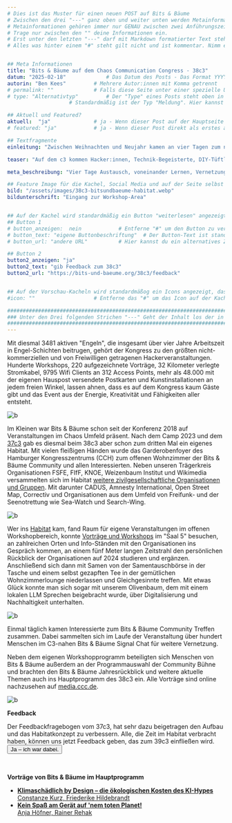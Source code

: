 ```yaml
---
# Dies ist das Muster für einen neuen POST auf Bits & Bäume
# Zwischen den drei "---" ganz oben und weiter unten werden Metainformationen eingetragen.
# Metainformationen gehören immer nur GENAU zwischen zwei Anführungszeichen.
# Trage nur zwischen den "" deine Informationen ein.
# Erst unter den letzten "---" darf mit Markdown formatierter Text stehen.
# Alles was hinter einem "#" steht gilt nicht und ist kommentar. Nimm ein "#" weg, wenn du die jeweilige information dahinter festlegen willst.


## Meta Informationen
title: "Bits & Bäume auf dem Chaos Communication Congress - 38c3"
datum: "2025-02-18" 			# Das Datum des Posts - Das Format YYYY-MM-DD muss eingehalten werden!
autorin: "Ben Kees"			# Mehrere Autor:innen mit Komma getrennt
# permalink: ""				# Falls diese Seite unter einer spezielle URL erreichbar sein soll und nicht unter /posts/datei-name
# type: "Alternativtyp"			# Der "Type" eines Posts steht oben in den Kacheln und auf der Seite ganz oben.
					# Standardmäßig ist der Typ "Meldung". Hier kannst du das ändern z.B. "Bericht" oder "Jobangebot" etc.

## Aktuell und Featured?
aktuell:  "ja" 				# ja - Wenn dieser Post auf der Hauptseite unter Aktuelles auftauchen soll (falls er nicht featured ist)
# featured: "ja"  			# ja - Wenn dieser Post direkt als erstes auf der Landing Page angezeigt werden soll, ansonsten "nein" oder Zeile löschen

## Textfragmente
einleitung: "Zwischen Weihnachten und Neujahr kamen an vier Tagen zum nun 38sten mal Hacker:innen, Technik-Begeisterte, DIY-Tüftler, Künstler:innen und Utopist:innen zusammen um sich auszutauschen, voneinander zu lernen und miteinander zu feiern. Bits & Bäume war zum dritten Mal mit einem Habitat, Workshops, Community Meetups und Vorträgen dabei."

teaser: "Auf dem c3 kommen Hacker:innen, Technik-Begeisterte, DIY-Tüftler, Künstler:innen und Utopist:innen zusammen um sich auszutauschen, voneinander zu lernen und miteinander zu feiern. Bits & Bäume war zum dritten Mal mit einem Habitat, Workshops, Meetups und Vorträgen dabei."

meta_beschreibung: "Vier Tage Austausch, voneinander Lernen, Vernetzung und miteinander Feiern."

## Feature Image für die Kachel, Social Media und auf der Seite selbst
bild: "/assets/images/38c3-bitsundbaeume-habitat.webp"
bildunterschrift: "Eingang zur Workshop-Area"


## Auf der Kachel wird standardmäßig ein Button "weiterlesen" angezeigt. Dieser kann hier angepasst oder versteckt werden
## Button 1
# button_anzeigen:  nein 			# Entferne "#" um den Button zu verstecken
# button_text: "eigene Buttonbeschriftung"	# Der Button-Text ist standardmäßig "weiterlesen"
# button_url: "andere URL"			# Hier kannst du ein alternatives Ziel z.B. eine extern URL angeben

## Button 2
button2_anzeigen: "ja"
button2_text: "gib Feedback zum 38c3"
button2_url: "https://bits-und-baeume.org/38c3/feedback"


## Auf der Vorschau-Kacheln wird standardmäßog ein Icons angezeigt, das kann hier abgeschaltet werden.
#icon: ""					# Entferne das "#" um das Icon auf der Kachel auszuschalten

#########################################################################################################
### Unter den Drei folgenden Strichen "---" Geht der Inhalt los der in Markdown formatiert sein darf! ###
#########################################################################################################
---
```




Mit diesmal 3481 aktiven "Engeln", die insgesamt über vier Jahre Arbeitszeit in Engel-Schichten beitrugen, gehört der Kongress zu den größten nicht-kommerziellen und von Freiwilligen getragenen Hackerveranstaltungen. Hunderte Workshops, 220 aufgezeichnete Vorträge, 32 Kilometer verlegte Stromkabel, 9795 Wifi Clients an 312 Access Points, mehr als 48.000 mit der eigenen Hauspost versendete Postkarten und Kunstinstallationen an jedem freien Winkel, lassen ahnen, dass es auf dem Kongress kaum Gäste gibt und das Event aus der Energie, Kreativität und Fähigkeiten aller entsteht.

![b](/assets/images/38c3-wohnzimmer-lounge.webp)  	

Im Kleinen war Bits & Bäume schon seit der Konferenz 2018 auf Veranstaltungen im Chaos Umfeld präsent. Nach dem Camp 2023 und dem [37c3](/blog/37c3_rueckblick/) gab es diesmal beim 38c3 aber schon zum dritten Mal ein eigenes Habitat. Mit vielen fleißigen Händen wurde das Garderobenfoyer des Hamburger Kongresszentrums (CCH) zum offenen Wohnzimmer der Bits & Bäume Community und allen Interessierten. Neben unseren Trägerkreis Organisationen FSFE, FIfF, KNOE, Weizenbaum Institut und Wikimedia versammelten sich im Habitat [weitere zivilgesellschaftliche Organisationen und Gruppen](https://events.ccc.de/congress/2024/hub/de/assembly/bitsundbaeume_aboutfreedom/). Mit darunter CADUS, Amnesty International, Open Street Map, Correctiv und Organisationen aus dem Umfeld von Freifunk- und der Seenotrettung wie Sea-Watch und Search-Wing.

![b](/assets/images/38c3-habitat-osm-seenotrettung.webp)  

Wer ins [Habitat](https://38c3.c3nav.de/l/bitsundbaeume-aboutfreedom/@1,161.58,183.84,5) kam, fand Raum für eigene Veranstaltungen im offenen Workshopbereich, konnte [Vorträge und Workshops](https://events.ccc.de/congress/2024/hub/de/assembly/bitsundbaeume_aboutfreedom/) im "Saal 5" besuchen, an zahlreichen Orten und Info-Ständen mit den Organisationen ins Gespräch kommen, an einem fünf Meter langen Zeitstrahl den persönlichen Rückblick der Organisationen auf 2024 studieren und ergänzen. Anschließend sich dann mit Samen von der Samentauschbörse in der Tasche und einem selbst gezapften Tee in der gemütlichen Wohnzimmerlounge niederlassen und Gleichgesinnte treffen. Mit etwas Glück konnte man sich sogar mit unserem Olivenbaum, dem mit einem lokalen LLM Sprechen beigebracht wurde, über Digitalisierung und Nachhaltigkeit unterhalten.

![b](/assets/images/38c3-seed-exchange.webp)  

Einmal täglich kamen Interessierte zum Bits & Bäume Community Treffen zusammen. Dabei sammelten sich im Laufe der Veranstaltung über hundert Menschen im C3-nahen Bits & Bäume Signal Chat für weitere Vernetzung.



Neben dem eigenen Workshopprogramm beteiligten sich Menschen von Bits & Bäume außerdem an der Programmauswahl der Community Bühne und brachten den Bits & Bäume Jahresrückblick und weitere aktuelle Themen auch ins Hauptprogramm des 38c3 ein. Alle Vorträge sind online nachzusehen auf [media.ccc.de](https://media.ccc.de/c/38c3).

![b](/assets/images/38c3-habitat-workshops.webp)  

**Feedback**

Der Feedbackfragebogen vom 37c3, hat sehr dazu beigetragen den Aufbau und das Habitatkonzept zu verbessern.
Alle, die Zeit im Habitat verbracht haben, können uns jetzt Feedback geben, das zum 39c3 einfließen wird.  
<a href="https://bits-und-baeume.org/38c3/feedback">
<button class="btn-dark">Ja – ich war dabei.</button>
</a>



<br>


**Vorträge von Bits & Bäume im Hauptprogramm**

  * <a href="/posts/38c3-talk-klimaschaedlich-by-design_-_oekologische-kosten-des-ki-hypes/"><b>Klimaschädlich by Design – die ökologischen Kosten des KI-Hypes</b><br>Constanze Kurz, Friederike Hildebrandt</a>
  * <a href="/posts/38c3-talk-kein-spass-am-geraet-auf-nem-toten-planet/"><b>Kein Spaß am Gerät auf 'nem toten Planet! </b><br>Anja Höfner, Rainer Rehak</a>













